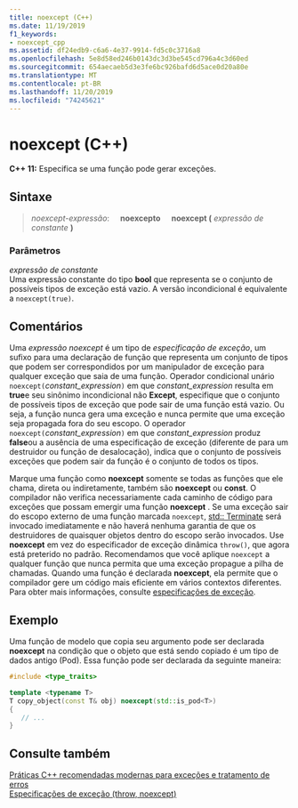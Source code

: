 ```yaml
---
title: noexcept (C++)
ms.date: 11/19/2019
f1_keywords:
- noexcept_cpp
ms.assetid: df24edb9-c6a6-4e37-9914-fd5c0c3716a8
ms.openlocfilehash: 5e8d58ed246b0143dc3d3be545cd796a4c3d60ed
ms.sourcegitcommit: 654aecaeb5d3e3fe6bc926bafd6d5ace0d20a80e
ms.translationtype: MT
ms.contentlocale: pt-BR
ms.lasthandoff: 11/20/2019
ms.locfileid: "74245621"
---
```

# <a name="noexcept-c"></a>noexcept (C++)

**C++ 11:** Especifica se uma função pode gerar exceções.

## <a name="syntax"></a>Sintaxe

> *noexcept-expressão*: &nbsp;&nbsp;&nbsp;&nbsp;**noexcepto** &nbsp;&nbsp;&nbsp;&nbsp;**noexcept (** *expressão de constante* **)**

### <a name="parameters"></a>Parâmetros

*expressão de constante*<br/>
Uma expressão constante do tipo **bool** que representa se o conjunto de possíveis tipos de exceção está vazio. A versão incondicional é equivalente a `noexcept(true)`.

## <a name="remarks"></a>Comentários

Uma *expressão noexcept* é um tipo de *especificação de exceção*, um sufixo para uma declaração de função que representa um conjunto de tipos que podem ser correspondidos por um manipulador de exceção para qualquer exceção que saia de uma função. Operador condicional unário `noexcept(`*constant_expression*`)` em que *constant_expression* resulta em **true**e seu sinônimo incondicional não **Except**, especifique que o conjunto de possíveis tipos de exceção que pode sair de uma função está vazio. Ou seja, a função nunca gera uma exceção e nunca permite que uma exceção seja propagada fora do seu escopo. O operador `noexcept(`*constant_expression*`)` em que *constant_expression* produz **false**ou a ausência de uma especificação de exceção (diferente de para um destruidor ou função de desalocação), indica que o conjunto de possíveis exceções que podem sair da função é o conjunto de todos os tipos.

Marque uma função como **noexcept** somente se todas as funções que ele chama, direta ou indiretamente, também são **noexcept** ou **const**. O compilador não verifica necessariamente cada caminho de código para exceções que possam emergir uma função **noexcept** . Se uma exceção sair do escopo externo de uma função marcada `noexcept`, [std:: Terminate](../standard-library/exception-functions.md#terminate) será invocado imediatamente e não haverá nenhuma garantia de que os destruidores de quaisquer objetos dentro do escopo serão invocados. Use **noexcept** em vez do especificador de exceção dinâmica `throw()`, que agora está preterido no padrão. Recomendamos que você aplique `noexcept` a qualquer função que nunca permita que uma exceção propague a pilha de chamadas. Quando uma função é declarada **noexcept**, ela permite que o compilador gere um código mais eficiente em vários contextos diferentes. Para obter mais informações, consulte [especificações de exceção](exception-specifications-throw-cpp.md).

## <a name="example"></a>Exemplo

Uma função de modelo que copia seu argumento pode ser declarada **noexcept** na condição que o objeto que está sendo copiado é um tipo de dados antigo (Pod). Essa função pode ser declarada da seguinte maneira:

```cpp
#include <type_traits>

template <typename T>
T copy_object(const T& obj) noexcept(std::is_pod<T>)
{
   // ...
}
```

## <a name="see-also"></a>Consulte também

[Práticas C++ recomendadas modernas para exceções e tratamento de erros](errors-and-exception-handling-modern-cpp.md)<br/>
[Especificações de exceção (throw, noexcept)](exception-specifications-throw-cpp.md)